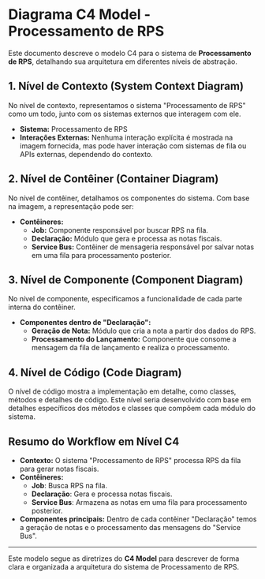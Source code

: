 # Diagrama C4 Model - Processamento de RPS

Este documento descreve o modelo C4 para o sistema de **Processamento de RPS**, detalhando sua arquitetura em diferentes níveis de abstração.

## 1. Nível de Contexto (System Context Diagram)

No nível de contexto, representamos o sistema "Processamento de RPS" como um todo, junto com os sistemas externos que interagem com ele.

- **Sistema:** Processamento de RPS
- **Interações Externas:** Nenhuma interação explícita é mostrada na imagem fornecida, mas pode haver interação com sistemas de fila ou APIs externas, dependendo do contexto.

## 2. Nível de Contêiner (Container Diagram)

No nível de contêiner, detalhamos os componentes do sistema. Com base na imagem, a representação pode ser:

- **Contêineres:**
  - **Job:** Componente responsável por buscar RPS na fila.
  - **Declaração:** Módulo que gera e processa as notas fiscais.
  - **Service Bus:** Contêiner de mensageria responsável por salvar notas em uma fila para processamento posterior.

## 3. Nível de Componente (Component Diagram)

No nível de componente, especificamos a funcionalidade de cada parte interna do contêiner.

- **Componentes dentro de "Declaração":**
  - **Geração de Nota:** Módulo que cria a nota a partir dos dados do RPS.
  - **Processamento do Lançamento:** Componente que consome a mensagem da fila de lançamento e realiza o processamento.

## 4. Nível de Código (Code Diagram)

O nível de código mostra a implementação em detalhe, como classes, métodos e detalhes de código. Este nível seria desenvolvido com base em detalhes específicos dos métodos e classes que compõem cada módulo do sistema.

## Resumo do Workflow em Nível C4

- **Contexto:** O sistema "Processamento de RPS" processa RPS da fila para gerar notas fiscais.
- **Contêineres:**
  - **Job**: Busca RPS na fila.
  - **Declaração**: Gera e processa notas fiscais.
  - **Service Bus**: Armazena as notas em uma fila para processamento posterior.
- **Componentes principais:** Dentro de cada contêiner "Declaração" temos a geração de notas e o processamento das mensagens do "Service Bus".

---

Este modelo segue as diretrizes do **C4 Model** para descrever de forma clara e organizada a arquitetura do sistema de Processamento de RPS.
